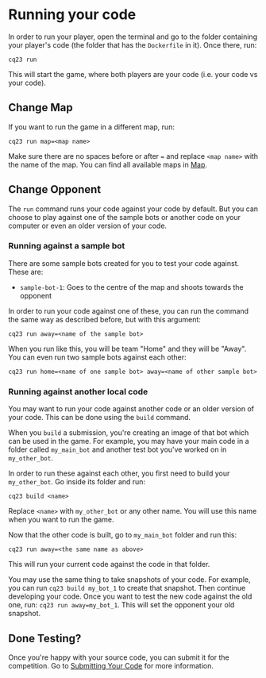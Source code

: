 # Running your code

In order to run your player, open the terminal and go to the folder containing your player's code (the folder that has
the `Dockerfile` in it). Once there, run:

```shell
cq23 run
```

This will start the game, where both players are your code (i.e. your code vs your code).

## Change Map

If you want to run the game in a different map, run:

```shell
cq23 run map=<map name>
```

Make sure there are no spaces before or after `=` and replace `<map name>` with the name of the map. You can find all
available maps in [Map](../game_logic/map.md).

## Change Opponent

The `run` command runs your code against your code by default. But you can choose to play against one of the sample bots
or another code on your computer or even an older version of your code.

### Running against a sample bot

There are some sample bots created for you to test your code against. These are:

- `sample-bot-1`: Goes to the centre of the map and shoots towards the opponent

In order to run your code against one of these, you can run the command the same way as described before, but with this argument:

```shell
cq23 run away=<name of the sample bot>
```

When you run like this, you will be team "Home" and they will be "Away". You can even run two sample bots against each other:

```shell
cq23 run home=<name of one sample bot> away=<name of other sample bot>
```

### Running against another local code

You may want to run your code against another code or an older version of your code. This can be done using the `build` command.

When you `build` a submission, you're creating an image of that bot which can be used in the game. For example, you may have your
main code in a folder called `my_main_bot` and another test bot you've worked on in `my_other_bot`.

In order to run these against each other, you first need to build your `my_other_bot`. Go inside its folder and run:

```shell
cq23 build <name>
```

Replace `<name>` with `my_other_bot` or any other name. You will use this name when you want to run the game.

Now that the other code is built, go to `my_main_bot` folder and run this:

```shell
cq23 run away=<the same name as above>
```

This will run your current code against the code in that folder.

You may use the same thing to take snapshots of your code. For example, you can run `cq23 build my_bot_1` to create that snapshot.
Then continue developing your code. Once you want to test the new code against the old one, run: `cq23 run away=my_bot_1`. This will
set the opponent your old snapshot.

## Done Testing?

Once you're happy with your source code, you can submit it for the competition. Go to [Submitting Your Code](submitting_your_code.md)
for more information.